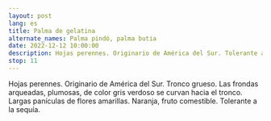 ```yaml
---
layout: post
lang: es
title: Palma de gelatina
alternate_names: Palma pindó, palma butia
date: 2022-12-12 10:00:00
description: Hojas perennes. Originario de América del Sur. Tolerante a la sequía.
stop: 11
---
```

Hojas perennes. Originario de América del Sur. Tronco grueso. Las frondas arqueadas, plumosas, de color gris verdoso se curvan hacia el tronco. Largas panículas de flores amarillas. Naranja, fruto comestible. Tolerante a la sequía.
